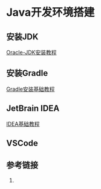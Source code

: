 # Java开发环境搭建

## 安装JDK

[Oracle-JDK安装教程](work/programming/Java/Feature/Elementary/Oracle-JDK安装教程.md)


## 安装Gradle

[Gradle安装基础教程](work/programming/Java/Build/Gradle/Gradle安装基础教程.md)


## JetBrain IDEA

[IDEA基础教程](work/tools/JetBrains/IDEA基础教程.md)

## VSCode




## 参考链接
1. 